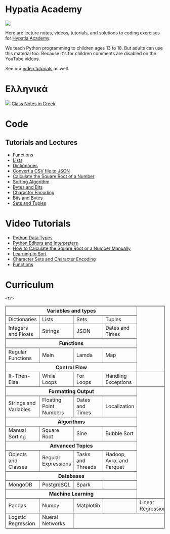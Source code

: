 # Hypatia Academy 
![](https://github.com/werowe/HypatiaAcademy/blob/master/images/logo.png)

Here are lecture notes, videos, tutorials, and solutions to coding exercises for [Hypatia Academy](https://hypatiaacademy.io/en/index.html).

We teach Python programming to children ages 13 to 18.  But adults can use this material too.  Because it's for children comments are disabled on the YouTube videos.

See our [video tutorials](https://www.youtube.com/channel/UCmdy7GcXxuzetz1yWTTrLEA) as well.


# Ελληνικά
![](https://github.com/werowe/HypatiaAcademy/blob/master/images/greek.png) [Class Notes in Greek](https://github.com/werowe/HypatiaAcademy/blob/master/greek/README.md)

# Code

## Tutorials and Lectures
* [Functions](https://github.com/werowe/HypatiaAcademy/blob/master/functions.ipynb)
* [Lists](https://github.com/werowe/HypatiaAcademy/blob/master/Array.ipynb)
* [Dictionaries](https://github.com/werowe/HypatiaAcademy/blob/master/dictionaries.ipynb)
* [Convert a CSV file to JSON](https://github.com/werowe/HypatiaAcademy/blob/master/convertCSVtoJSON.py)
* [Calculate the Square Root of a Number](https://github.com/werowe/HypatiaAcademy/blob/master/squareRoot.ipynb)
* [Sorting Algorithm](https://github.com/werowe/HypatiaAcademy/blob/master/sortAlgorithm.py)
* [Bytes and Bits](https://github.com/werowe/HypatiaAcademy/blob/master/bitsAndBytes.ipynb)
* [Character Encoding](https://github.com/werowe/HypatiaAcademy/blob/master/character%20encoding.ipynb)
* [Bits and Bytes](https://github.com/werowe/HypatiaAcademy/blob/master/bitsAndBytes.ipynb)
* [Sets and Tuples](https://github.com/werowe/HypatiaAcademy/blob/master/tuplesAndSetsLecture.ipynb)



# Video Tutorials

* [Python Data Types](https://youtu.be/oVk6z4sfzAQ)
* [Python Editors and Interpreters](https://youtu.be/oXvs7cZ84PQ)
* [How to Calculate the Square Root or a Number Manually](https://youtu.be/6u6oOUiia2Q)
* [Learning to Sort](https://www.youtube.com/watch?v=6T6VNN8Qs4I)
* [Character Sets and Character Encoding](https://youtu.be/nVdgxm0ah1c)
* [Functions](https://youtu.be/N3iFuashvjM)



# Curriculum



<table border="1">
  <tr>
    <th colspan="4">Variables and types</th>
  </tr>
  <tr>
    <td>Dictionaries</td>
    <td>Lists </td>
    <td>Sets</td>
    <td>Tuples </td> 
   </tr>
   <tr>
     <td>Integers and Floats</td>
     <td> Strings </td>
     <td>JSON</td>
     <td>Dates and Times</td>   
   </tr>

 <tr>
 <th colspan="4">Functions</th>
 <tr>
 </tr>    
  <td>Regular Functions</td>
  <td>Main</td>
  <td>Lamda</td>
  <td>Map</td>  
 </tr>
 
  <tr>
    <th colspan="4">Control Flow </th>
  </tr>
  <tr>
  <td>If-Then-Else</td>
  <td>While Loops</td>
  <td>For Loops</td>
  <td>Handling Exceptions</td><td>  
  </tr>
  
   <tr>
  <th colspan="4">Formatting Output</th>
  </tr> 
   <tr>
   <td>Strings and Variables</td>
   <td>Floating Point Numbers </td> 
   <td>Dates and Times</td>
   <td>Localization</td> 
   </tr>
  
  <tr>
  <th colspan="4">Algorithms</th>
  </tr> 
   <tr>
   <td>Manual Sorting</td>
   <td> Square Root </td> 
   <td>Sine</td>
   <td> Bubble Sort </td> 
   </tr>
   
    <tr>
   <th colspan="4">Advanced Topics</th>
  </tr>
  <tr>
  <td>Objects and Classes</td>
   <td>Regular Expressions</td>
   <td>Tasks and Threads</td>
   <td>Hadoop, Avro, and Parquet</td>
   </tr>
     
   <tr>
   <th colspan="4">Databases</th>
  </tr>
  <tr>
  <td>MongoDB</td><td>PostgreSQL</td><td>Spark</td><td>  
   </tr>
   
   
   <tr>
   <th colspan="4">Machine Learning</th>
  </tr>
    <tr>
 <td>Pandas</td>
 <td>Numpy</td>
 <td>Matplotlib<td>
 <td>Linear Regression<td>
  <tr>
    <tr>
 <td>Logstic Regression</td>
 <td>Nueral Networks</td>
   <tr>
      
</table>


